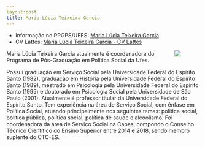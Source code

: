 ```yaml
---
layout:post
title: Maria Lúcia Teixeira Garcia
---
```



* Informação no PPGPS/UFES: [Maria Lúcia Teixeira Garcia](http://www.politicasocial.ufes.br/pt-br/pos-graduacao/PPGPS/detalhes-de-pessoal?page=1&id=1092)
* CV Lattes: [Maria Lúcia Teixeira Garcia - CV Lattes](http://lattes.cnpq.br/3834218481612647)

<img src = "{{ site.baseurl }}/images/maria_lucia.jpg" align = "right" hspace="50">

Maria Lúcia Teixeira Garcia atualmente é coordenadora do Programa de Pós-Graduação em Política Social da Ufes.

Possui graduação em Serviço Social pela Universidade Federal do Espírito Santo (1982), graduação em História pela Universidade Federal do Espírito Santo (1989), mestrado em Psicologia pela Universidade Federal do Espírito Santo (1995) e doutorado em Psicologia Social pela Universidade de São Paulo (2001). Atualmente é professor titular da Universidade Federal do Espírito Santo. Tem experiência na área de Serviço Social, com ênfase em Política Social, atuando principalmente nos seguintes temas: politica social, política pública, política social, política de saude e alcoolismo. Foi coordenadora da área de Serviço Social na Capes, compondo o Conselho Técnico Científico do Ensino Superior entre 2014 e 2018, sendo membro suplente do CTC-ES.

